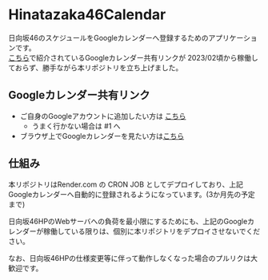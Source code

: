 # Hinatazaka46Calendar

日向坂46のスケジュールをGoogleカレンダーへ登録するためのアプリケーションです。  
[こちら](https://qiita.com/ddn/items/42def5fa721e531eecdb)で紹介されているGoogleカレンダー共有リンクが 2023/02頃から稼働しておらず、勝手ながら本リポジトリを立ち上げました。

## Googleカレンダー共有リンク

* ご自身のGoogleアカウントに追加したい方は [こちら](https://calendar.google.com/calendar/u/0?cid=NTdmMmYyYTc2NmEzNmExOWZhZjQ3ODcwNzExNTA5OTE0ZGM4N2YzNzRmYjAzYzM4MTQwZTIyZTA2ZjdlZDFjNEBncm91cC5jYWxlbmRhci5nb29nbGUuY29t) 
    * うまく行かない場合は #1 へ
* ブラウザ上でGoogleカレンダーを見たい方は[こちら](https://calendar.google.com/calendar/embed?src=57f2f2a766a36a19faf47870711509914dc87f374fb03c38140e22e06f7ed1c4%40group.calendar.google.com&ctz=Asia%2FTokyo)

## 仕組み

本リポジトリはRender.com の CRON JOB としてデプロイしており、上記Googleカレンダーへ自動的に登録されるようになっています。(3か月先の予定まで)  

日向坂46HPのWebサーバへの負荷を最小限にするためにも、上記のGoogleカレンダーが稼働している限りは、個別に本リポジトリをデプロイさせないでください。

なお、日向坂46HPの仕様変更等に伴って動作しなくなった場合のプルリクは大歓迎です。
